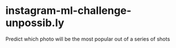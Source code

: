 # instagram-ml-challenge-unpossib.ly
Predict which photo will be the most popular out of a series of shots
